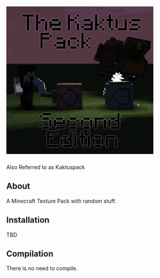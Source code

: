 # ![The Kaktus Pack](pack.png)
Also Referred to as Kaktuspack
## About
A Minecraft Texture Pack with random stuff.
## Installation
TBD
## Compilation
There is no need to compile.
